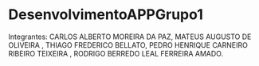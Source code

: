 # DesenvolvimentoAPPGrupo1
Integrantes: CARLOS ALBERTO MOREIRA DA PAZ,  MATEUS AUGUSTO DE OLIVEIRA , THIAGO FREDERICO BELLATO, PEDRO HENRIQUE CARNEIRO RIBEIRO TEIXEIRA , RODRIGO BERREDO LEAL FERREIRA AMADO.
